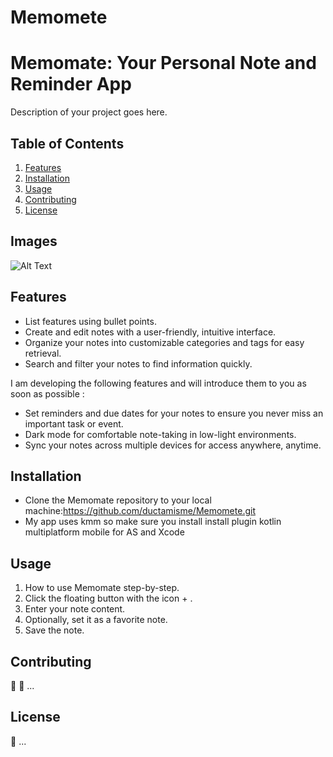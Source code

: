 # Memomete
# Memomate: Your Personal Note and Reminder App

Description of your project goes here.

## Table of Contents

1. [Features](#features)
2. [Installation](#installation)
3. [Usage](#usage)
4. [Contributing](#contributing)
5. [License](#license)

## Images

![Alt Text]([/images/your_image_file.png](https://drive.google.com/file/d/1_8FVgkWp6_hF_vtwWpfg36Hk9MGRKiXV/view?usp=sharing))

## Features

- List features using bullet points.
- Create and edit notes with a user-friendly, intuitive interface.
- Organize your notes into customizable categories and tags for easy retrieval.
- Search and filter your notes to find information quickly.
  
I am developing the following features and will introduce them to you as soon as possible :
- Set reminders and due dates for your notes to ensure you never miss an important task or event.
- Dark mode for comfortable note-taking in low-light environments.
- Sync your notes across multiple devices for access anywhere, anytime.

## Installation

- Clone the Memomate repository to your local machine:https://github.com/ductamisme/Memomete.git
- My app uses kmm so make sure you install install plugin kotlin multiplatform mobile for AS and Xcode

## Usage

1. How to use Memomate step-by-step.
2. Click the floating button with the icon + .
3. Enter your note content.
4. Optionally, set it as a favorite note.
5. Save the note.

## Contributing

🤝 
🤖 
...

## License

📄 
...

